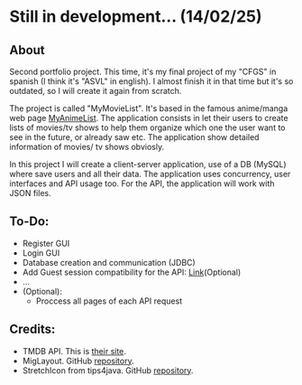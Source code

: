 <h1>Still in development... (14/02/25)</h1>
<h2>About</h2>
Second portfolio project. This time, it's my final project of my "CFGS" in spanish (I think it's "ASVL" in english). I almost finish it in that time but it's so outdated, so I will create it again from scratch.

The project is called "MyMovieList". It's based in the famous anime/manga web page [MyAnimeList](https://myanimelist.net). The application consists in let their users to
create lists of movies/tv shows to help them organize which one the user want to see in the future, or already saw etc. The application show detailed information of movies/
tv shows obviosly.

In this project I will create a client-server application, use of a DB (MySQL) where save users and all their data. The application uses concurrency, user interfaces and API usage too. For the API, the application will work with JSON files.

<h2>To-Do:</h2>

- Register GUI
- Login GUI
- Database creation and communication (JDBC)
- Add Guest session compatibility for the API: [Link](https://developer.themoviedb.org/docs/authentication-guest-sessions)(Optional)
- ...
- (Optional):
  - Proccess all pages of each API request


<h2>Credits:</h2>

- TMDB API. This is [their site](https://themoviedb.org).
- MigLayout. GitHub [repository](https://github.com/mikaelgrev/miglayout).
- StretchIcon from tips4java. GitHub [repository](https://github.com/tips4java/tips4java/blob/main/source/StretchIcon.java).
